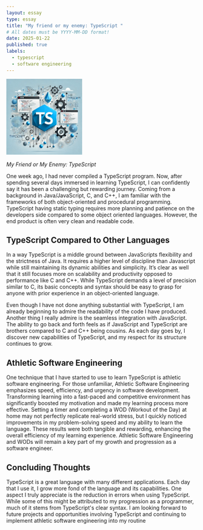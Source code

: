 ```yaml
---
layout: essay
type: essay
title: "My friend or my enemy: TypeScript "
# All dates must be YYYY-MM-DD format!
date: 2025-01-22
published: true
labels:
  - typescript
  - software engineering
---
```


<img width="200px" class="rounded float-start pe-4" src="../img/typescript.webp">

*My Friend or My Enemy: TypeScript*

One week ago, I had never compiled a TypeScript program. Now, after spending several days immersed in learning TypeScript, I can confidently say it has been a challenging but rewarding journey. Coming from a background in Java/JavaScript, C, and C++, I am familiar with the frameworks of both object-oriented and procedural programming. TypeScript having static typing requires more planning and patience on the developers side compared to some object oriented languages. However, the end product is often very clean and readable code. 

## TypeScript Compared to Other Languages

In a way TypeScript is a middle ground between JavaScripts flexibility and the strictness of Java. It requires a higher level of discipline than Javascript while still maintaining its dynamic abilities and simplicity. It’s clear as well that it still focuses more on scalability and productivity opposed to performance like C and C++. While TypeScript demands a level of precision similar to C, its basic concepts and syntax should be easy to grasp for anyone with prior experience in an object-oriented language. 

Even though I have not done anything substantial with TypeScript, I am already beginning to admire the readability of the code I have produced.  Another thing I really admire is the seamless integration with JavaScript. The ability to go back and forth feels as if JavaScript and TypeScript are brothers compared to C and C++ being cousins. As each day goes by, I discover new capabilities of TypeScript, and my respect for its structure continues to grow.

## Athletic Software Engineering

One technique that I have started to use to learn TypeScript is athletic software engineering. For those unfamiliar, Athletic Software Engineering emphasizes speed, efficiency, and urgency in software development. Transforming learning into a fast-paced and competitive environment has significantly boosted my motivation and made my learning process more effective. Setting a timer and completing a WOD (Workout of the Day) at home may not perfectly replicate real-world stress, but I quickly noticed improvements in my problem-solving speed and my ability to learn the language. These results were both tangible and rewarding, enhancing the overall efficiency of my learning experience. Athletic Software Engineering and WODs will remain a key part of my growth and progression as a software engineer.

## Concluding Thoughts

TypeScript is a great language with many different applications. Each day that I use it, I grow more fond of the language and its capabilities. One aspect I truly appreciate is the reduction in errors when using TypeScript. While some of this might be attributed to my progression as a programmer, much of it stems from TypeScript's clear syntax. I am looking forward to future projects and opportunities involving TypeScript  and continuing to implement athletic software engineering into my routine 

